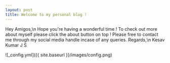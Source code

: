 ```yaml
---
layout: post
title: Welcome to my personal blog !
---
```


Hey Amigos,\n
Hope you're having a wonderful time ! To check out more about myself please click the about button on top ! 
Please free to contact me through my social media handle incase of any queries.
Regards,\n
Kesav Kumar J S

![_config.yml]({{ site.baseurl }}/images/config.png)


